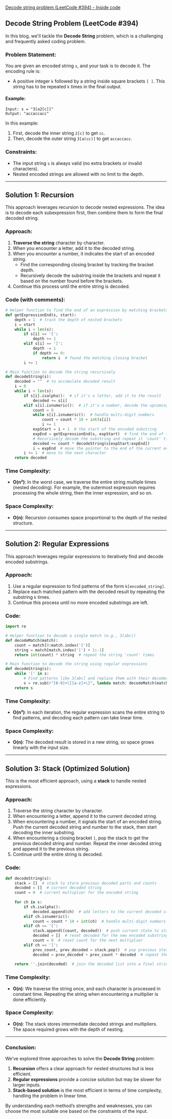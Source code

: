 
[Decode string problem (LeetCode #394) - Inside code](https://youtu.be/6KIhWERTAG8?si=N-C5nBJ8mYx7oUWu)


## Decode String Problem (LeetCode #394)

In this blog, we'll tackle the **Decode String** problem, which is a challenging and frequently asked coding problem. 
### Problem Statement:
You are given an encoded string `s`, and your task is to decode it. The encoding rule is:
- A positive integer `k` followed by a string inside square brackets `[ ]`. This string has to be repeated `k` times in the final output.

#### Example:
```
Input: s = "3[a2[c]]"
Output: "accaccacc"
```
In this example:
1. First, decode the inner string `2[c]` to get `cc`.
2. Then, decode the outer string `3[a(cc)]` to get `accaccacc`.

### Constraints:
- The input string `s` is always valid (no extra brackets or invalid characters).
- Nested encoded strings are allowed with no limit to the depth.

---

## Solution 1: Recursion

This approach leverages recursion to decode nested expressions. The idea is to decode each subexpression first, then combine them to form the final decoded string.

### Approach:
1. **Traverse the string** character by character.
2. When you encounter a letter, add it to the decoded string.
3. When you encounter a number, it indicates the start of an encoded string. 
   - Find the corresponding closing bracket by tracking the bracket depth.
   - Recursively decode the substring inside the brackets and repeat it based on the number found before the brackets.
4. Continue this process until the entire string is decoded.

### Code (with comments):

```python
# Helper function to find the end of an expression by matching brackets
def getExpressionEnd(s, start):
    depth = 1  # track the depth of nested brackets
    i = start
    while i < len(s):
        if s[i] == '[':
            depth += 1
        elif s[i] == ']':
            depth -= 1
            if depth == 0:
                return i  # found the matching closing bracket
        i += 1

# Main function to decode the string recursively
def decodeString(s):
    decoded = ""  # to accumulate decoded result
    i = 0
    while i < len(s):
        if s[i].isalpha():  # if it's a letter, add it to the result
            decoded += s[i]
        elif s[i].isnumeric():  # if it's a number, decode the upcoming encoded string
            count = 0
            while s[i].isnumeric():  # handle multi-digit numbers
                count = count * 10 + int(s[i])
                i += 1
            expStart = i + 1  # the start of the encoded substring
            expEnd = getExpressionEnd(s, expStart)  # find the end of the substring
            # Recursively decode the substring and repeat it 'count' times
            decoded += count * decodeString(s[expStart:expEnd])
            i = expEnd  # move the pointer to the end of the current encoded substring
        i += 1  # move to the next character
    return decoded
```

### Time Complexity:
- **O(n²)**: In the worst case, we traverse the entire string multiple times (nested decoding). For example, the outermost expression requires processing the whole string, then the inner expression, and so on.
  
### Space Complexity:
- **O(n)**: Recursion consumes space proportional to the depth of the nested structure.

---

## Solution 2: Regular Expressions

This approach leverages regular expressions to iteratively find and decode encoded substrings.

### Approach:
1. Use a regular expression to find patterns of the form `k[encoded_string]`.
2. Replace each matched pattern with the decoded result by repeating the substring `k` times.
3. Continue this process until no more encoded substrings are left.

### Code:

```python
import re

# Helper function to decode a single match (e.g., 3[abc])
def decodeMatch(match):
    count = match[0:match.index('[')]
    string = match[match.index('[') + 1:-1]
    return int(count) * string  # repeat the string 'count' times

# Main function to decode the string using regular expressions
def decodeString(s):
    while '[' in s:
        # Find patterns like 3[abc] and replace them with their decoded version
        s = re.sub(r"[0-9]+\[[a-z]+\]", lambda match: decodeMatch(match.group(0)), s)
    return s
```

### Time Complexity:
- **O(n²)**: In each iteration, the regular expression scans the entire string to find patterns, and decoding each pattern can take linear time.

### Space Complexity:
- **O(n)**: The decoded result is stored in a new string, so space grows linearly with the input size.

---

## Solution 3: Stack (Optimized Solution)

This is the most efficient approach, using a **stack** to handle nested expressions.

### Approach:
1. Traverse the string character by character.
2. When encountering a letter, append it to the current decoded string.
3. When encountering a number, it signals the start of an encoded string. Push the current decoded string and number to the stack, then start decoding the inner substring.
4. When encountering a closing bracket `]`, pop the stack to get the previous decoded string and number. Repeat the inner decoded string and append it to the previous string.
5. Continue until the entire string is decoded.

### Code:

```python
def decodeString(s):
    stack = []  # stack to store previous decoded parts and counts
    decoded = []  # current decoded string
    count = 0  # current multiplier for the encoded string
    
    for ch in s:
        if ch.isalpha():
            decoded.append(ch)  # add letters to the current decoded string
        elif ch.isnumeric():
            count = count * 10 + int(ch)  # handle multi-digit numbers
        elif ch == '[':
            stack.append((count, decoded))  # push current state to stack
            decoded = []  # reset decoded for the new encoded substring
            count = 0  # reset count for the next multiplier
        elif ch == ']':
            prev_count, prev_decoded = stack.pop()  # pop previous state from stack
            decoded = prev_decoded + prev_count * decoded  # repeat the decoded substring
            
    return ''.join(decoded)  # join the decoded list into a final string
```

### Time Complexity:
- **O(n)**: We traverse the string once, and each character is processed in constant time. Repeating the string when encountering a multiplier is done efficiently.

### Space Complexity:
- **O(n)**: The stack stores intermediate decoded strings and multipliers. The space required grows with the depth of nesting.

---

### Conclusion:
We’ve explored three approaches to solve the **Decode String** problem:
1. **Recursion** offers a clear approach for nested structures but is less efficient.
2. **Regular expressions** provide a concise solution but may be slower for larger inputs.
3. **Stack-based solution** is the most efficient in terms of time complexity, handling the problem in linear time.

By understanding each method’s strengths and weaknesses, you can choose the most suitable one based on the constraints of the input.









